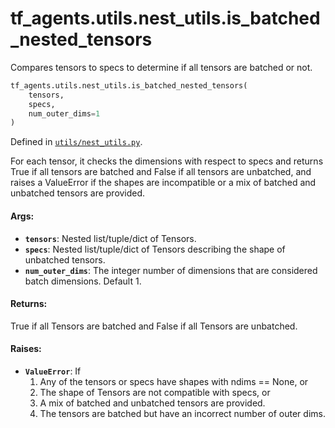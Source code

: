 <div itemscope itemtype="http://developers.google.com/ReferenceObject">
<meta itemprop="name" content="tf_agents.utils.nest_utils.is_batched_nested_tensors" />
<meta itemprop="path" content="Stable" />
</div>

# tf_agents.utils.nest_utils.is_batched_nested_tensors

Compares tensors to specs to determine if all tensors are batched or not.

``` python
tf_agents.utils.nest_utils.is_batched_nested_tensors(
    tensors,
    specs,
    num_outer_dims=1
)
```



Defined in [`utils/nest_utils.py`](https://github.com/tensorflow/agents/tree/master/tf_agents/utils/nest_utils.py).

<!-- Placeholder for "Used in" -->

For each tensor, it checks the dimensions with respect to specs and returns
True if all tensors are batched and False if all tensors are unbatched, and
raises a ValueError if the shapes are incompatible or a mix of batched and
unbatched tensors are provided.

#### Args:

* <b>`tensors`</b>: Nested list/tuple/dict of Tensors.
* <b>`specs`</b>: Nested list/tuple/dict of Tensors describing the shape of unbatched
    tensors.
* <b>`num_outer_dims`</b>: The integer number of dimensions that are considered batch
    dimensions.  Default 1.


#### Returns:

True if all Tensors are batched and False if all Tensors are unbatched.

#### Raises:

* <b>`ValueError`</b>: If
    1. Any of the tensors or specs have shapes with ndims == None, or
    2. The shape of Tensors are not compatible with specs, or
    3. A mix of batched and unbatched tensors are provided.
    4. The tensors are batched but have an incorrect number of outer dims.